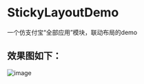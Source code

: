 # StickyLayoutDemo
一个仿支付宝“全部应用”模块，联动布局的demo

## 效果图如下：
![image](https://github.com/lyh1299259684/StickyLayoutDemo/blob/master/app/src/main/Gif/result_image.gif)
